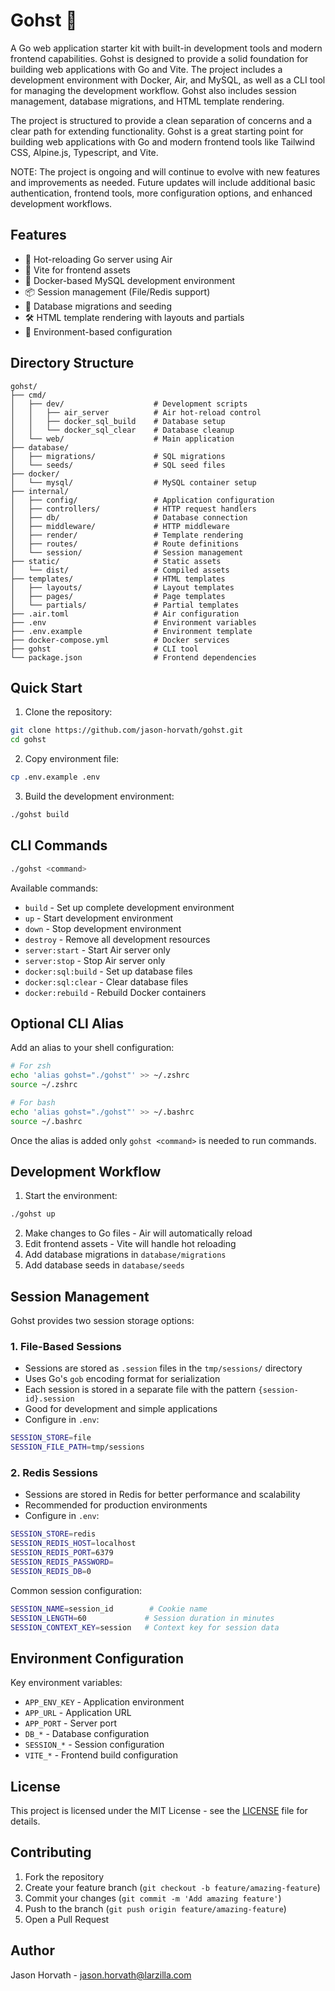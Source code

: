 # Gohst 👻

A Go web application starter kit with built-in development tools and modern frontend capabilities. Gohst is designed to provide a solid foundation for building web applications with Go and Vite. The project includes a development environment with Docker, Air, and MySQL, as well as a CLI tool for managing the development workflow. Gohst also includes session management, database migrations, and HTML template rendering.

The project is structured to provide a clean separation of concerns and a clear path for extending functionality. Gohst is a great starting point for building web applications with Go and modern frontend tools like Tailwind CSS, Alpine.js, Typescript, and Vite.

NOTE: The project is ongoing and will continue to evolve with new features and improvements as needed. Future updates will include additional basic authentication, frontend tools, more configuration options, and enhanced development workflows.

## Features

- 🚀 Hot-reloading Go server using Air
- 🎨 Vite for frontend assets
- 🐳 Docker-based MySQL development environment
- 📦 Session management (File/Redis support)
- 🔄 Database migrations and seeding
- 🛠️ HTML template rendering with layouts and partials
- 🔧 Environment-based configuration

## Directory Structure

```
gohst/
├── cmd/
│   ├── dev/                    # Development scripts
│   │   ├── air_server          # Air hot-reload control
│   │   ├── docker_sql_build    # Database setup
│   │   └── docker_sql_clear    # Database cleanup
│   └── web/                    # Main application
├── database/
│   ├── migrations/             # SQL migrations
│   └── seeds/                  # SQL seed files
├── docker/
│   └── mysql/                  # MySQL container setup
├── internal/
│   ├── config/                 # Application configuration
│   ├── controllers/            # HTTP request handlers
│   ├── db/                     # Database connection
│   ├── middleware/             # HTTP middleware
│   ├── render/                 # Template rendering
│   ├── routes/                 # Route definitions
│   └── session/                # Session management
├── static/                     # Static assets
│   └── dist/                   # Compiled assets
├── templates/                  # HTML templates
│   ├── layouts/                # Layout templates
│   ├── pages/                  # Page templates
│   └── partials/               # Partial templates
├── .air.toml                   # Air configuration
├── .env                        # Environment variables
├── .env.example                # Environment template
├── docker-compose.yml          # Docker services
├── gohst                       # CLI tool
└── package.json                # Frontend dependencies
```

## Quick Start

1. Clone the repository:

```bash
git clone https://github.com/jason-horvath/gohst.git
cd gohst
```

2. Copy environment file:

```bash
cp .env.example .env
```

3. Build the development environment:

```bash
./gohst build
```

## CLI Commands

```bash
./gohst <command>
```

Available commands:

- `build` - Set up complete development environment
- `up` - Start development environment
- `down` - Stop development environment
- `destroy` - Remove all development resources
- `server:start` - Start Air server only
- `server:stop` - Stop Air server only
- `docker:sql:build` - Set up database files
- `docker:sql:clear` - Clear database files
- `docker:rebuild` - Rebuild Docker containers

## Optional CLI Alias

Add an alias to your shell configuration:

```bash
# For zsh
echo 'alias gohst="./gohst"' >> ~/.zshrc
source ~/.zshrc

# For bash
echo 'alias gohst="./gohst"' >> ~/.bashrc
source ~/.bashrc
```

Once the alias is added only `gohst <command>` is needed to run commands.

## Development Workflow

1. Start the environment:

```bash
./gohst up
```

2. Make changes to Go files - Air will automatically reload
3. Edit frontend assets - Vite will handle hot reloading
4. Add database migrations in `database/migrations`
5. Add database seeds in `database/seeds`

## Session Management

Gohst provides two session storage options:

### 1. File-Based Sessions

- Sessions are stored as `.session` files in the `tmp/sessions/` directory
- Uses Go's `gob` encoding format for serialization
- Each session is stored in a separate file with the pattern `{session-id}.session`
- Good for development and simple applications
- Configure in `.env`:

```bash
SESSION_STORE=file
SESSION_FILE_PATH=tmp/sessions
```

### 2. Redis Sessions

- Sessions are stored in Redis for better performance and scalability
- Recommended for production environments
- Configure in `.env`:

```bash
SESSION_STORE=redis
SESSION_REDIS_HOST=localhost
SESSION_REDIS_PORT=6379
SESSION_REDIS_PASSWORD=
SESSION_REDIS_DB=0
```

Common session configuration:

```bash
SESSION_NAME=session_id        # Cookie name
SESSION_LENGTH=60             # Session duration in minutes
SESSION_CONTEXT_KEY=session   # Context key for session data
```

## Environment Configuration

Key environment variables:

- `APP_ENV_KEY` - Application environment
- `APP_URL` - Application URL
- `APP_PORT` - Server port
- `DB_*` - Database configuration
- `SESSION_*` - Session configuration
- `VITE_*` - Frontend build configuration

## License

This project is licensed under the MIT License - see the [LICENSE](LICENSE) file for details.

## Contributing

1. Fork the repository
2. Create your feature branch (`git checkout -b feature/amazing-feature`)
3. Commit your changes (`git commit -m 'Add amazing feature'`)
4. Push to the branch (`git push origin feature/amazing-feature`)
5. Open a Pull Request

## Author

Jason Horvath - [jason.horvath@larzilla.com](mailto:jason.horvath@larzilla.com)
